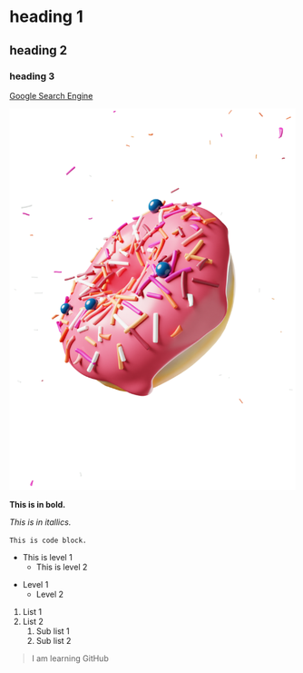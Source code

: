 # heading 1
## heading 2
### heading 3

[Google Search Engine](http://google.com)

![Doughnut](2untitled.png)

**This is in bold.**

_This is in itallics._

`This is code block.`

* This is level 1
  * This is level 2

- Level 1
  - Level 2

1. List 1
2. List 2
   1. Sub list 1
   2. Sub list 2
> I am learning GitHub
